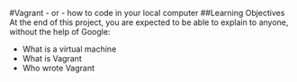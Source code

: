 #Vagrant - or - how to code in your local computer
##Learning Objectives
At the end of this project, you are expected to be able to explain to anyone, without the help of Google:
* What is a virtual machine
* What is Vagrant
* Who wrote Vagrant
